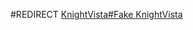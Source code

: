 #REDIRECT [KnightVista#Fake KnightVista](https://2b2t.miraheze.org/wiki/KnightVista#Fake_KnightVista)